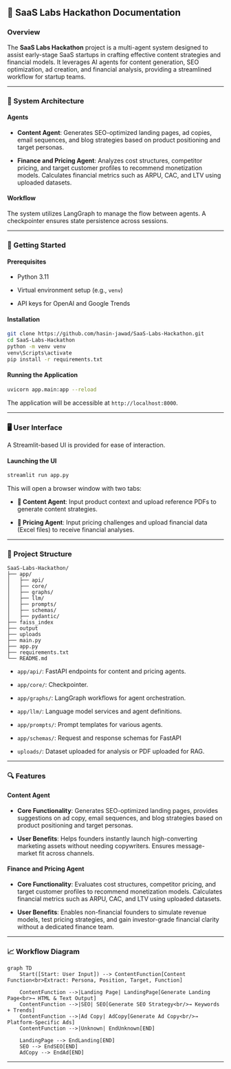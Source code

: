 ## 📘 SaaS Labs Hackathon Documentation

### Overview

The **SaaS Labs Hackathon** project is a multi-agent system designed to assist early-stage SaaS startups in crafting effective content strategies and financial models. It leverages AI agents for content generation, SEO optimization, ad creation, and financial analysis, providing a streamlined workflow for startup teams.

---

### 🧩 System Architecture

#### Agents

* **Content Agent**: Generates SEO-optimized landing pages, ad copies, email sequences, and blog strategies based on product positioning and target personas.

* **Finance and Pricing Agent**: Analyzes cost structures, competitor pricing, and target customer profiles to recommend monetization models. Calculates financial metrics such as ARPU, CAC, and LTV using uploaded datasets.

#### Workflow

The system utilizes LangGraph to manage the flow between agents. A checkpointer ensures state persistence across sessions.

---

### 🚀 Getting Started

#### Prerequisites

* Python 3.11

* Virtual environment setup (e.g., `venv`)

* API keys for OpenAI and Google Trends

#### Installation

```bash
git clone https://github.com/hasin-jawad/SaaS-Labs-Hackathon.git
cd SaaS-Labs-Hackathon
python -m venv venv
venv\Scripts\activate
pip install -r requirements.txt
```

#### Running the Application

```bash
uvicorn app.main:app --reload
```

The application will be accessible at `http://localhost:8000`.

---

### 🖥️ User Interface

A Streamlit-based UI is provided for ease of interaction.

#### Launching the UI

```bash
streamlit run app.py
```

This will open a browser window with two tabs:

* **📣 Content Agent**: Input product context and upload reference PDFs to generate content strategies.

* **💸 Pricing Agent**: Input pricing challenges and upload financial data (Excel files) to receive financial analyses.

---

### 📂 Project Structure

```
SaaS-Labs-Hackathon/
├── app/
│   ├── api/
│   ├── core/
│   ├── graphs/
│   ├── llm/
│   ├── prompts/
│   ├── schemas/
│   ├── pydantic/
├── faiss_index
├── output
├── uploads
├── main.py
├── app.py
├── requirements.txt
└── README.md
```

* `app/api/`: FastAPI endpoints for content and pricing agents.

* `app/core/`: Checkpointer.

* `app/graphs/`: LangGraph workflows for agent orchestration.

* `app/llm/`: Language model services and agent definitions.

* `app/prompts/`: Prompt templates for various agents.

* `app/schemas/`: Request and response schemas for FastAPI
  
* `uploads/`: Dataset uploaded for analysis or PDF uploaded for RAG.

---

### 🔍 Features

#### Content Agent

* **Core Functionality**: Generates SEO-optimized landing pages, provides suggestions on ad copy, email sequences, and blog strategies based on product positioning and target personas.

* **User Benefits**: Helps founders instantly launch high-converting marketing assets without needing copywriters. Ensures message-market fit across channels.

#### Finance and Pricing Agent

* **Core Functionality**: Evaluates cost structures, competitor pricing, and target customer profiles to recommend monetization models. Calculates financial metrics such as ARPU, CAC, and LTV using uploaded datasets.

* **User Benefits**: Enables non-financial founders to simulate revenue models, test pricing strategies, and gain investor-grade financial clarity without a dedicated finance team.


---

### 📈 Workflow Diagram

```mermaid
graph TD
    Start([Start: User Input]) --> ContentFunction[Content Function<br>Extract: Persona, Position, Target, Function]

    ContentFunction -->|Landing Page| LandingPage[Generate Landing Page<br>→ HTML & Text Output]
    ContentFunction -->|SEO| SEO[Generate SEO Strategy<br/>→ Keywords + Trends]
    ContentFunction -->|Ad Copy| AdCopy[Generate Ad Copy<br/>→ Platform-Specific Ads]
    ContentFunction -->|Unknown| EndUnknown[END]

    LandingPage --> EndLanding[END]
    SEO --> EndSEO[END]
    AdCopy --> EndAd[END]
```



---

